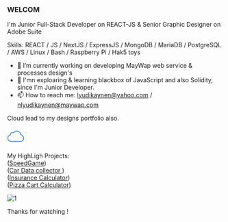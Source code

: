 ###  WELCOM 

I'm Junior Full-Stack Developer on REACT-JS  & Senior Graphic Designer on Adobe Suite 

Skills: REACT / JS / NextJS  / ExpressJS / MongoDB / MariaDB / PostgreSQL / AWS  / Linux  / Bash / Raspberry Pi / Hak5 toys 

- 🔭 I’m currently working on developing MayWap web service & processes design's 
- 🌱 I'mn exploaring & learning blackbox of JavaScript and also Solidity, since I'm Junior Developer.   
- 📫 How to reach me: lyudikaynen@yahoo.com  /  nlyudikaynen@maywap.com

Cloud lead to my designs portfolio also.  <br>

[<img src='/iCloud.png' alt='website' height='40'>](https://theytheycallcall.tumblr.com/) <br>


My HighLigh Projects: 
<br>
([SpeedGame](https://public.bc.fi/s2200198/speedGame/)) 
<br>
([Car Data collector ](https://public.bc.fi/s2200198/carDb/))
<br>
([Insurance Calculator](https://public.bc.fi/s2200198/Insurance/))
<br>
([Pizza Cart Calculator](https://public.bc.fi/s2200198/pizza2/pizza.html))
<br>


![1](https://user-images.githubusercontent.com/79540594/214652998-066f2341-5b57-46b4-ad52-4c810717510a.jpg)

Thanks for watching !
